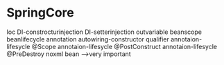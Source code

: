 # SpringCore
Ioc
DI-constrocturinjection
DI-setterinjection
outvariable
beanscope
beanlifecycle
annotation
autowiring-constructor
qualifier
annotaion-lifesycle @Scope
annotaion-lifesycle @PostConstruct
annotaion-lifesycle @PreDestroy
noxml
bean -->very important
